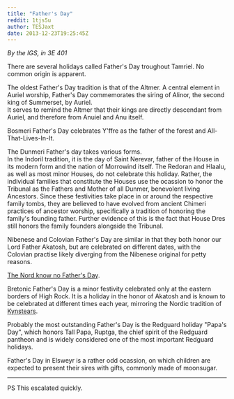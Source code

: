 ```yaml
---
title: "Father's Day"
reddit: 1tjs5u
author: TESJaxt
date: 2013-12-23T19:25:45Z
---
```


*By the IGS, in 3E 401*

There are several holidays called Father's Day troughout Tamriel. No common origin is apparent.    

    
The oldest Father's Day tradition is that of the Altmer. A central element in Auriel worship, Father's 
Day commemorates the siring of Alinor, the second king of Summerset, by Auriel.    
It serves to remind the Altmer that their kings are directly descendant from Auriel, and therefore 
from Anuiel and Anu itself.    
 
Bosmeri Father's Day celebrates Y'ffre as the father of the forest and All-That-Lives-In-It.   

The Dunmeri Father's day takes various forms.      
In the Indoril tradition, it is the day of Saint Nerevar, father of the House in its modern form and the 
nation of Morrowind itself. The Redoran and Hlaalu, as well as most minor Houses, do not celebrate 
this holiday. Rather, the individual families that constitute the Houses use the ocassion to honor the 
Tribunal as the Fathers and Mother of all Dunmer, benevolent living Ancestors. Since these 
festivities take place in or around the respective family tombs, they are believed to have evolved 
from ancient Chimeri practices of ancestor worship, specifically a tradition of honoring the family's 
founding father. Further evidence of this is the fact that House Dres still honors the family founders alongside the Tribunal.            

Nibenese and Colovian Father's Day are similar in that they both honor our Lord Father Akatosh, but 
are celebrated on different dates, with the Colovian practise likely diverging from the Nibenese 
original for petty reasons. 
   
[The Nord know no Father's Day](http://www.reddit.com/r/teslore/comments/1tjzv5/kynstears/).   
 
Bretonic Father's Day is a minor festivity celebrated only at the eastern borders of High Rock. It is a 
holiday in the honor of Akatosh and is known to be celebrated at different times each year, 
mirroring the Nordic tradition of [Kynstears](http://www.reddit.com/r/teslore/comments/1tjzv5/kynstears/).    

Probably the most outstanding Father's Day is the Redguard holiday "Papa's Day", which honors Tall 
Papa, Ruptga, the chief spirit of the Redguard pantheon and is widely considered one of the most 
important Redguard holidays.

Father's Day in Elsweyr is a rather odd ocassion, on which children are expected to present their 
sires with gifts, commonly made of moonsugar.

________________    
PS This escalated quickly.
